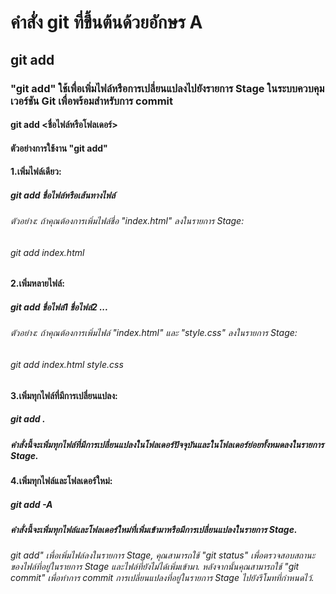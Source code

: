 # คำสั่ง git ที่ขึ้นต้นด้วยอักษร A
## git add 
###  "git add" ใช้เพื่อเพิ่มไฟล์หรือการเปลี่ยนแปลงไปยังรายการ Stage ในระบบควบคุมเวอร์ชัน Git เพื่อพร้อมสำหรับการ commit
#### git add <ชื่อไฟล์หรือโฟลเดอร์>
#### ตัวอย่างการใช้งาน "git add" 
#### 1.เพิ่มไฟล์เดียว:
##### git add ชื่อไฟล์หรือเส้นทางไฟล์
###### ตัวอย่าง: ถ้าคุณต้องการเพิ่มไฟล์ชื่อ "index.html" ลงในรายการ Stage:
###### git add index.html
#### 2.เพิ่มหลายไฟล์:
##### git add ชื่อไฟล์1 ชื่อไฟล์2 ...
###### ตัวอย่าง: ถ้าคุณต้องการเพิ่มไฟล์ "index.html" และ "style.css" ลงในรายการ Stage:
###### git add index.html style.css
#### 3.เพิ่มทุกไฟล์ที่มีการเปลี่ยนแปลง:
##### git add .
##### คำสั่งนี้จะเพิ่มทุกไฟล์ที่มีการเปลี่ยนแปลงในโฟลเดอร์ปัจจุบันและในโฟลเดอร์ย่อยทั้งหมดลงในรายการ Stage.
#### 4.เพิ่มทุกไฟล์และโฟลเดอร์ใหม่:
##### git add -A
##### คำสั่งนี้จะเพิ่มทุกไฟล์และโฟลเดอร์ใหม่ที่เพิ่มเข้ามาหรือมีการเปลี่ยนแปลงในรายการ Stage.
######  git add" เพื่อเพิ่มไฟล์ลงในรายการ Stage, คุณสามารถใช้ "git status" เพื่อตรวจสอบสถานะของไฟล์ที่อยู่ในรายการ Stage และไฟล์ที่ยังไม่ได้เพิ่มเข้ามา. หลังจากนั้นคุณสามารถใช้ "git commit" เพื่อทำการ commit การเปลี่ยนแปลงที่อยู่ในรายการ Stage ไปยังรีโมทที่กำหนดไว้.
